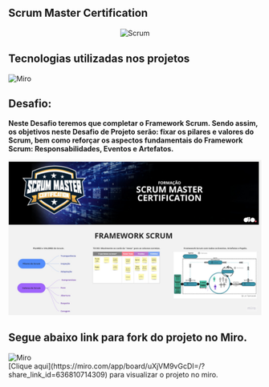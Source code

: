 ## **Scrum Master Certification**

<div><center>
<img align="center" alt="Scrum" height="150" width="150" src="https://hermes.dio.me/tracks/ce836317-7430-419d-850e-9d113e607b2e.png" />
</div>


## Tecnologias utilizadas nos projetos

<div style="display: inline_block">
<img align="center" alt="Miro" height="70" width="80" src="https://w7.pngwing.com/pngs/885/629/png-transparent-miro-hd-logo-thumbnail.png" />
</div>


## Desafio:

**Neste Desafio teremos que completar o Framework Scrum. Sendo assim, os objetivos neste Desafio de Projeto serão: fixar os pilares e valores do Scrum, bem como reforçar os aspectos fundamentais do Framework Scrum: Responsabilidades, Eventos e Artefatos.**

![](.\images\SCRUM.jpg)



## Segue abaixo link para fork do projeto no Miro.

<div style="display: inline_block">
<img align="center" alt="Miro" height="70" width="80" src="https://w7.pngwing.com/pngs/885/629/png-transparent-miro-hd-logo-thumbnail.png" />
</div>
[Clique aqui](https://miro.com/app/board/uXjVM9vGcDI=/?share_link_id=636810714309) para visualizar o projeto no miro.

